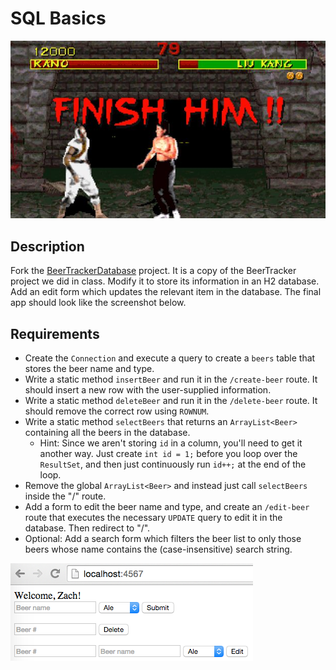 # SQL Basics

![screenshot](screenshot.jpg)

## Description

Fork the [BeerTrackerDatabase](../projects/BeerTrackerDatabase) project. It is a copy of the BeerTracker project we did in class. Modify it to store its information in an H2 database. Add an edit form which updates the relevant item in the database. The final app should look like the screenshot below.

## Requirements

* Create the `Connection` and execute a query to create a `beers` table that stores the beer name and type.
* Write a static method `insertBeer` and run it in the `/create-beer` route. It should insert a new row with the user-supplied information.
* Write a static method `deleteBeer` and run it in the `/delete-beer` route. It should remove the correct row using `ROWNUM`.
* Write a static method `selectBeers` that returns an `ArrayList<Beer>` containing all the beers in the database.
  * Hint: Since we aren't storing `id` in a column, you'll need to get it another way. Just create `int id = 1;` before you loop over the `ResultSet`, and then just continuously run `id++;` at the end of the loop.
* Remove the global `ArrayList<Beer>` and instead just call `selectBeers` inside the "/" route.
* Add a form to edit the beer name and type, and create an `/edit-beer` route that executes the necessary `UPDATE` query to edit it in the database. Then redirect to "/".
* Optional: Add a search form which filters the beer list to only those beers whose name contains the (case-insensitive) search string.

![screenshot](screenshot.png)
